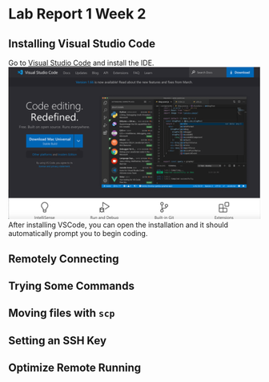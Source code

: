 # Lab Report 1 Week 2

## Installing Visual Studio Code

Go to [Visual Studio Code](https://code.visualstudio.com/) and install the IDE.
![](vscodess.png)
After installing VSCode, you can open the installation and it should automatically prompt you to begin coding.


## Remotely Connecting

## Trying Some Commands

## Moving files with ```scp```

## Setting an SSH Key

## Optimize Remote Running
